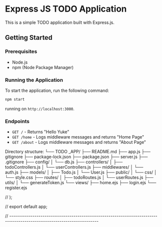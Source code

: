 # Express JS TODO Application

This is a simple TODO application built with Express.js.

## Getting Started

### Prerequisites

- Node.js
- npm (Node Package Manager)

### Running the Application

To start the application, run the following command:

```bash
npm start
```
 running on `http://localhost:3000`.

### Endpoints

- `GET /` - Returns "Hello Yuke"
- `GET /home` - Logs middleware messages and returns "Home Page"
- `GET /about` - Logs middleware messages and returns "About Page"







Directory structure:
└── TODO _APP/
    ├── README.md
    ├── app.js
    ├── gitignore
    ├── package-lock.json
    ├── package.json
    ├── server.js
    ├── .gitignore
    ├── config/
    │   └── db.js
    ├── controllers/
    │   ├── todoControllers.js
    │   └── userControllers.js
    ├── middlewares/
    │   └── auth.js
    ├── models/
    │   ├── Todo.js
    │   └── User.js
    ├── public/
    │   └── css/
    │       └── style.css
    ├── routes/
    │   ├── todoRoutes.js
    │   └── userRoutes.js
    ├── utils/
    │   └── generateToken.js
    └── views/
        ├── home.ejs
        ├── login.ejs
        └── register.ejs

// );

// export default app;

// ----------------------------------------------------------------------------------------------------------------------------
